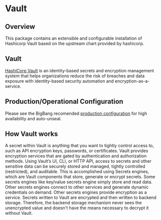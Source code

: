 # Vault

## Overview

This package contains an extensible and configurable installation of Hashicorp Vault based on the upstream chart provided by hashicorp.

## Vault

[HashiCorp Vault](https://www.hashicorp.com/products/vault) is an identity-based secrets and encryption management system that helps organizations reduce the risk of breaches and data exposure with identity-based security automation and encryption-as-a-service.

## Production/Operational Configuration
Please see the BigBang recomended [production configuration](./production-ha.md) for high availability and auto-unseal.

## How Vault works

A secret within Vault is anything that you want to tightly control access to, such as API encryption keys, passwords, or certificates. Vault provides encryption services that are gated by authentication and authorization methods. Using Vault’s UI, CLI, or HTTP API, access to secrets and other sensitive data can be securely stored and managed, tightly controlled (restricted), and auditable. This is accomplished using Secrets engines, which are Vault components that store, generate or encrypt secrets. Some secrets engines like key/value secrets engine simply store and read data. Other secrets engines connect to other services and generate dynamic credentials on demand. Other secrets engines provide encryption as a service. Secrets written to Vault are encrypted and then written to backend storage. Therefore, the backend storage mechanism never sees the unencrypted value and doesn't have the means necessary to decrypt it without Vault.
